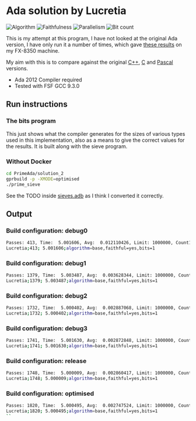 # Ada solution by Lucretia

![Algorithm](https://img.shields.io/badge/Algorithm-base-green)
![Faithfulness](https://img.shields.io/badge/Faithful-yes-green)
![Parallelism](https://img.shields.io/badge/Parallel-no-green)
![Bit count](https://img.shields.io/badge/Bits-1-green)

<!-- Using the Community IDE and Compiler found :
https://www.adacore.com/download -->

This is my attempt at this program, I have not looked at the original Ada version, I have only run it a number of times, which gave [these results](./my_results.md#PrimeAda_solution_1) on my FX-8350 machine.

My aim with this is to compare against the original [C++](./my_results.md#PrimeCPP_solution_1), [C](./my_results.md#PrimeC_solution_1) and [Pascal](./my_results.md#PrimePascal_solution_1) versions.

* Ada 2012 Compiler required
* Tested with FSF GCC 9.3.0

## Run instructions

### The bits program

This just shows what the compiler generates for the sizes of various types used in this implementation, also as a means to give the correct values for the results. It is built along with the sieve program.

### Without Docker

```bash
cd PrimeAda/solution_2
gprbuild -p -XMODE=optimised
./prime_sieve
```

See the TODO inside [sieves.adb](./src/sieves.adb) as I think I converted it correctly.

## Output

### Build configuration: debug0

```bash
Passes: 413, Time:  5.001606, Avg:  0.012110426, Limit: 1000000, Count1: 78498, Count2: 78498, Valid: TRUE
Lucretia;413; 5.001606;algorithm=base,faithful=yes,bits=1
```

### Build configuration: debug1

```bash
Passes: 1379, Time:  5.003487, Avg:  0.003628344, Limit: 1000000, Count1: 78498, Count2: 78498, Valid: TRUE
Lucretia;1379; 5.003487;algorithm=base,faithful=yes,bits=1
```

### Build configuration: debug2

```bash
Passes: 1732, Time:  5.000402, Avg:  0.002887068, Limit: 1000000, Count1: 78498, Count2: 78498, Valid: TRUE
Lucretia;1732; 5.000402;algorithm=base,faithful=yes,bits=1
```

### Build configuration: debug3

```bash
Passes: 1741, Time:  5.001630, Avg:  0.002872848, Limit: 1000000, Count1: 78498, Count2: 78498, Valid: TRUE
Lucretia;1741; 5.001630;algorithm=base,faithful=yes,bits=1
```

### Build configuration: release

```bash
Passes: 1748, Time:  5.000009, Avg:  0.002860417, Limit: 1000000, Count1: 78498, Count2: 78498, Valid: TRUE
Lucretia;1748; 5.000009;algorithm=base,faithful=yes,bits=1
```

### Build configuration: optimised

```bash
Passes: 1820, Time:  5.000495, Avg:  0.002747524, Limit: 1000000, Count1: 78498, Count2: 78498, Valid: TRUE
Lucretia;1820; 5.000495;algorithm=base,faithful=yes,bits=1
``
